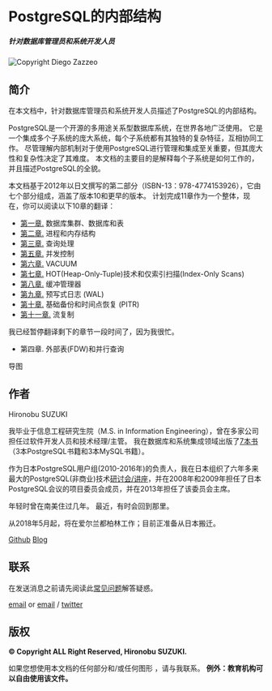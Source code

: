 # PostgreSQL的内部结构 

##### 针对数据库管理员和系统开发人员 

![Copyright Diego Zazzeo](imgs/ch0/puestas-fauna-mecanica-c.png)

## 简介

在本文档中，针对数据库管理员和系统开发人员描述了PostgreSQL的内部结构。 

PostgreSQL是一个开源的多用途关系型数据库系统，在世界各地广泛使用。 它是一个集成多个子系统的庞大系统，每个子系统都有其独特的复杂特征，互相协同工作。 尽管理解内部机制对于使用PostgreSQL进行管理和集成至关重要，但其庞大性和复杂性决定了其难度。 本文档的主要目的是解释每个子系统是如何工作的，并且描述PostgreSQL的全貌。

本文档基于2012年以日文撰写的第二部分（ISBN-13：978-4774153926），它由七个部分组成，涵盖了版本10和更早的版本。 计划完成11章作为一个整体，现在，你可以阅读以下10章的翻译：

- [第一章.](ch1.md) 数据库集群、数据库和表
- [第二章.](ch2.md) 进程和内存结构
- [第三章.](ch3.md) 查询处理
- [第五章.](ch5.md) 并发控制
- [第六章.](ch6.md) VACUUM
- [第七章.](ch7.md) HOT(Heap-Only-Tuple)技术和仅索引扫描(Index-Only Scans)
- [第八章.](ch8.md) 缓冲管理器
- [第九章.](ch9.md) 预写式日志 (WAL)
- [第十章.](ch10.md) 基础备份和时间点恢复 (PITR)
- [第十一章.](ch11.md) 流复制

我已经暂停翻译剩下的章节一段时间了，因为我很忙。 

- 第四章. 外部表(FDW)和并行查询

导图

 

## 作者

Hironobu SUZUKI

我毕业于信息工程研究生院（M.S. in Information Engineering），曾在多家公司担任过软件开发人员和技术经理/主管。 我在数据库和系统集成领域出版了[7本书](https://www.amazon.co.jp/s/ref=dp_byline_sr_book_1?ie=UTF8&field-author=%E9%88%B4%E6%9C%A8+%E5%95%93%E4%BF%AE&search-alias=books-jp&text=%E9%88%B4%E6%9C%A8+%E5%95%93%E4%BF%AE&sort=relevancerank)（3本PostgreSQL书籍和3本MySQL书籍）。

作为日本PostgreSQL用户组(2010-2016年)的负责人，我在日本组织了六年多来最大的PostgreSQL(非商业)技术[研讨会/讲座](http://www.postgresql.jp/wg/shikumi/)，并在2008年和2009年担任了日本PostgreSQL会议的项目委员会成员，并在2013年担任了该委员会主席。 

年轻时曾在南美住过几年。 最近，有时会回到那里。

从2018年5月起，将在爱尔兰都柏林工作；目前正准备从日本搬迁。 

[Github](https://github.com/s-hironobu/)   [Blog](http://www.interdb.jp/blog/)

## 联系

在发送消息之前请先阅读此[常见问题](http://www.interdb.jp/pg/faq.html)解答疑惑。 

[email](mailto:info@interdb.jp) or [email](mailto:interdb.mx@gmail.com)  / [twitter](http://twitter.com/suzuki_hironobu)

## 版权

**© Copyright ALL Right Reserved, Hironobu SUZUKI.**

如果您想使用本文档的任何部分和/或任何图形 ，请与我联系。 **例外：教育机构可以自由使用该文件。**
